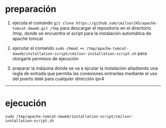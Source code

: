 # preparación

1. ejecuta el comando `git clone https://github.com/cmilsor245/apache-tomcat-daweb.git /tmp` para descargar el repositorio en el directorio /tmp, donde se encuentra el script para la instalación automática de apache tomcat

2. ejecutar el comando `sudo chmod +x /tmp/apache-tomcat-daweb/installation-script/cmilsor-installation-script.sh` para otorgarle permisos de ejecución

3. preparar la máquina donde se va a ejcutar la instalación añadiendo una regla de entrada que permita las conexiones entrantes mediante el uso del puerto `8080` para cualquier dirección ipv4

---

# ejecución

`sudo /tmp/apache-tomcat-daweb/installation-script/cmilsor-installation-script.sh`
